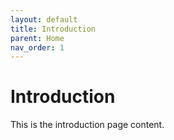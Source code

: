 ```yaml
---
layout: default
title: Introduction
parent: Home
nav_order: 1
---
```


# Introduction
This is the introduction page content.
